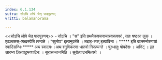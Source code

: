 ```yaml
---
index: 6.1.134
sutra: सोऽचि लोपे चेत्‌ पादपूरणम्
vritti: balamanorama

---
```

<<सोऽचि लोपे चेत् पादपूरणम्>> - सोऽचि । "स" इति प्रथमैकवचनान्तस्वरूपपरं , ततः षष्टआ लुक् । एवञ्चसस्-शब्दस्येति लभ्यते । "सुलोप" इत्यनुवर्तते । तदाह-सस् इत्यादिना । ***** इति बालमनोरमायां स्वादिसन्धिः ***** अथ स्वादयः ।अथ श्नुविकरणा धातवो निरूप्यन्ते । षुञ्धातुः षोपदेशः । अनिट् । इत आरभ्य ञित्त्वादुभयपदिनः । सुरासन्धानमिति । सुरोत्पादनमित्यर्थः । 